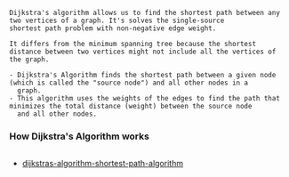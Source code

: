 ```
Dijkstra's algorithm allows us to find the shortest path between any two vertices of a graph. It's solves the single-source 
shortest path problem with non-negative edge weight.

It differs from the minimum spanning tree because the shortest distance between two vertices might not include all the vertices of
the graph.

- Dijkstra's Algorithm finds the shortest path between a given node (which is called the "source node") and all other nodes in a 
  graph.
- This algorithm uses the weights of the edges to find the path that minimizes the total distance (weight) between the source node 
  and all other nodes.
```
### How Dijkstra's Algorithm works
```

```

- [dijkstras-algorithm-shortest-path-algorithm](https://www.analyticssteps.com/blogs/dijkstras-algorithm-shortest-path-algorithm)
